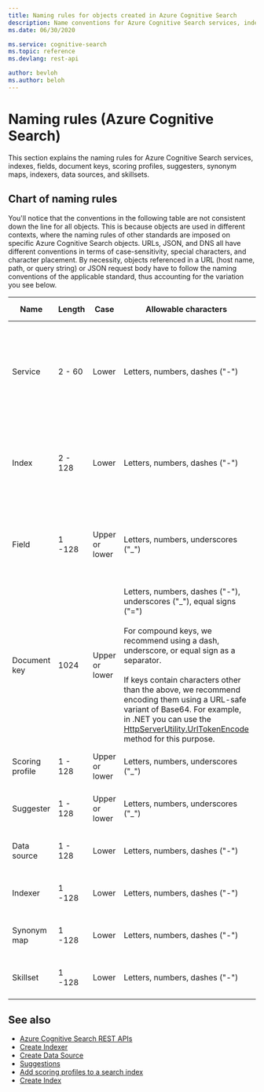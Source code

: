 ```yaml
---
title: Naming rules for objects created in Azure Cognitive Search
description: Name conventions for Azure Cognitive Search services, indexes, indexers, data sources, and other resources.
ms.date: 06/30/2020

ms.service: cognitive-search
ms.topic: reference
ms.devlang: rest-api

author: bevloh
ms.author: beloh
---
```

# Naming rules (Azure Cognitive Search)

This section explains the naming rules for Azure Cognitive Search services, indexes, fields, document keys, scoring profiles, suggesters, synonym maps, indexers, data sources, and skillsets.  

## Chart of naming rules  

You'll notice that the conventions in the following table are not consistent down the line for all objects. This is because objects are used in different contexts, where the naming rules of other standards are imposed on specific Azure Cognitive Search objects. URLs, JSON, and DNS all have different conventions in terms of case-sensitivity, special characters, and character placement. By necessity, objects referenced in a URL (host name, path, or query string) or JSON request body have to follow the naming conventions of the applicable standard, thus accounting for the variation you see below.  

|Name|Length|Case|Allowable characters|Character placement|Example|  
|----------|------------|----------|--------------------------|-------------------------|-------------|  
|Service|2 - 60|Lower|Letters, numbers, dashes ("-")|First, second, and last characters must be a letter or number.<br /><br /> No consecutive dashes.|contoso-srch1|  
|Index|2 - 128|Lower|Letters, numbers, dashes ("-")|First character must be a letter or number.<br /><br /> No consecutive dashes.|idx-hotels-2015|  
|Field|1 -128|Upper or lower|Letters, numbers, underscores ("_")|First character must be a letter.<br /><br /> The name cannot begin with "azureSearch".|Store_Name|  
|Document key|1024|Upper or lower|Letters, numbers, dashes ("-"), underscores ("_"), equal signs ("=")<br /><br /> For compound keys, we recommend using a dash, underscore, or equal sign as a separator.<br /><br /> If keys contain characters other than the above, we recommend encoding them using a URL-safe variant of Base64. For example, in .NET you can use the [HttpServerUtility.UrlTokenEncode](/dotnet/api/system.web.httpserverutility.urltokenencode) method for this purpose.|First character cannot be an underscore.|RXhhbXBsZSBkb2N1bWVudCBrZXk=<br /><br /> This is the string “Example document key” encoded in base 64. URL-safe Base64 encoding is recommended because document keys are sometimes used in the URL path. Encoding allows you to use characters in a document key that would otherwise be problematic in a URL.|  
|Scoring profile|1 - 128|Upper or lower|Letters, numbers, underscores ("_")|First character must be a letter or number.|BoostFunc_TagsCustHist|  
|Suggester|1 - 128|Upper or lower|Letters, numbers, underscores ("_")|First character must be a letter or number.|Sugst01_Apparel|  
|Data source|1 - 128|Lower|Letters, numbers, dashes ("-")|First and last character must be a letter or number.|docdbds-onlinecatalog-20150228|  
|Indexer|1 -128|Lower|Letters, numbers, dashes ("-")|First and last character must be a letter or number.|docbindxr-onlinecatalog-20150228|  
|Synonym map|1 -128|Lower|Letters, numbers, dashes ("-")|First and last character must be a letter or number.|custom-synonyms-15|  
|Skillset|1 -128|Lower|Letters, numbers, dashes ("-")|First and last character must be a letter or number.|grok-myfiles-skillset-1|  

## See also  

+ [Azure Cognitive Search REST APIs](index.md)   
+ [Create Indexer](create-indexer.md)   
+ [Create Data Source](create-data-source.md)   
+ [Suggestions](suggestions.md)   
+ [Add scoring profiles to a search index](/azure/search/index-add-scoring-profiles)   
+ [Create Index](create-index.md)   
